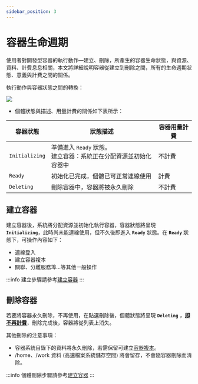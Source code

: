 ```yaml
---
sidebar_position: 3
---
```


# 容器生命週期

使用者對開發型容器的執行動作—建立、刪除，所產生的容器生命狀態，與資源、資料、計費息息相關，本文將詳細說明容器從建立到刪除之間，所有的生命週期狀態、意義與計費之間的關係。

執行動作與容器狀態之間的轉換：

![](https://cos.twcc.ai/SYS-MANUAL/uploads/upload_3ad549e6ae909c6ce1fb9ab949cd51ee.png)

- 個體狀態與描述、用量計費的關係如下表所示：

| 容器狀態 | 狀態描述 |容器用量計費 | 
| -------- | -------- | -------- |
| `Initializing`     |準備進入 `Ready` 狀態。<div></div> 建立容器：系統正在分配資源並初始化容器中<div></div>| 不計費     | 
| `Ready`     | 初始化已完成，個體已可正常連線使用|計費     | 
| `Deleting`     | 刪除容器中，容器將被永久刪除|不計費    | 


## 建立容器

建立容器後，系統將分配資源並初始化執行容器，容器狀態將呈現 **`Initializing`**，此時尚未能連線使用，但不久後即進入 **`Ready`** 狀態。在 **`Ready`** 狀態下，可操作內容如下：

- <i class="fa fa-check" aria-hidden="true"></i> 連線登入
- <i class="fa fa-check" aria-hidden="true"></i> 建立容器複本
- <i class="fa fa-check" aria-hidden="true"></i> 關聯、分離服務埠...等其他一般操作

:::info
建立步驟請參考[<ins>建立容器</ins>](/@twccdocs/guide-ccs-create-zh)
:::


## 刪除容器

若要將容器永久刪除，不再使用，在點選刪除後，個體狀態將呈現 **`Deleting`** ，<ins>**即不再計費**</ins>，刪除完成後，容器將從列表上消失。

其他刪除的注意事項：
- 容器系統目錄下的資料將永久刪除，若需保留可建立[容器複本](https://man.twcc.ai/@twccdocs/guide-ccs-duplicate-zh)。
- /home、/work 資料 (高速檔案系統儲存空間) 將會留存，不會隨容器刪除而清除。

:::info
個體刪除步驟請參考[<ins>建立容器</ins>](https://man.twcc.ai/@twccdocs/guide-ccs-manage-zh)
:::
